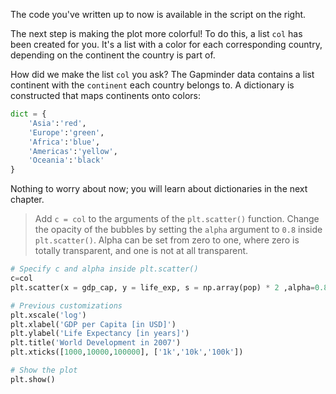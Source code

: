 The code you've written up to now is available in the script on the right.

The next step is making the plot more colorful! To do this, a list `col` has been created for you. It's a list with a color for each corresponding country, depending on the continent the country is part of.

How did we make the list `col` you ask? The Gapminder data contains a list continent with the `continent` each country belongs to. A dictionary is constructed that maps continents onto colors:

```py
dict = {
    'Asia':'red',
    'Europe':'green',
    'Africa':'blue',
    'Americas':'yellow',
    'Oceania':'black'
}
```

Nothing to worry about now; you will learn about dictionaries in the next chapter.

> Add `c = col` to the arguments of the `plt.scatter()` function.
Change the opacity of the bubbles by setting the `alpha` argument to `0.8` inside `plt.scatter()`. Alpha can be set from zero to one, where zero is totally transparent, and one is not at all transparent.

```py
# Specify c and alpha inside plt.scatter()
c=col
plt.scatter(x = gdp_cap, y = life_exp, s = np.array(pop) * 2 ,alpha=0.8, c=col)

# Previous customizations
plt.xscale('log') 
plt.xlabel('GDP per Capita [in USD]')
plt.ylabel('Life Expectancy [in years]')
plt.title('World Development in 2007')
plt.xticks([1000,10000,100000], ['1k','10k','100k'])

# Show the plot
plt.show()
```
